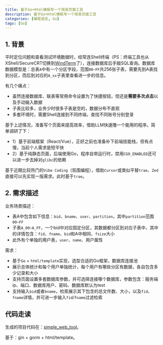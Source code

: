 ```yaml
---
title: 基于Go+Html模板写一个简易页面工具
description: 基于Go+Html模板写一个简易页面工具
categories: [编程语言, Go]
tags: [Go]
---
```



## 1. 背景

平时定位问题和查看测试环境数据时，经常连Shell终端（PS：终端工具也从XShell/SecureCRT切换到[WindTerm](https://github.com/kingToolbox/WindTerm)了），连接数据库后手敲SQL查询。数据库数据模型是：总表`A`中有一个分区字段，范围`00~FF`共256张子表，需要先到A表找到分区，而后到对应的`A_xx`子表里查看进一步的信息。

有几个痛点：
* 虽然连接数据库、联表等常用命令设置为了快捷按钮，但还是**需要多次点击**以及手动输入数据
* 子表比较多，业务少时很多子表是空的，数据分布不直观
* 多套环境时，需要Shell连接到不同终端，查找不同账号分别登录

基于上述情况，准备写个页面来提高效率，借助LLM快速撸一个能用的程序。简单调研了下：
* 1）基于前端框架（React/Vue），正好之前也准备补下前端技能栈，但有点慢，当前个人需求是短平快
* 2）基于纯静态页面，后端使用Go，程序自带运行时，禁用`CGO_ENABLED`还可以进一步去掉对`glibc`的依赖

基于近期比较热门的`Vibe Coding`（氛围编程），借助`Cursor`或类似平替`trae`、`Zed`直接可以先实现一版需求。此时基于`trae`。

## 2. 需求描述

业务场景描述：
* 表A中包含如下信息：`bid`、`bname`、`user`、`partition`，其中`partition`范围`00~FF`
* 子表`A_00~A_FF`，一个bid中对应固定分区，其数据都分区到对应子表中，其中的详情包含：`fid`、`fname`、`bid`和A中相同、`fsize`大小
* 此外有个单独的用户表，`user`、`name`、用户属性

需求：
* 基于`Go` + `html/template`实现，选型合适的Go框架，数据库连接池
* 展示总体统计和每个用户单独统计，每个用户有哪些分区有数据，各自包含多少记录和大小
* 支持页面设置多套数据库参数，并可选择连接哪个数据库，参数包含：服务端ip、端口、数据库用户、密码、数据库默认为test
* 支持输入`bid`或者`bname`，检索展示其下包含的总文件数、大小，以及`fid`、`fname`详情，并可进一步输入`fid`/`fname`过滤检索

## 代码走读

生成的项目代码在：[simple_web_tool](https://github.com/xiaodongQ/simple_web_tool)。

基于：gin + gorm + html/template。
